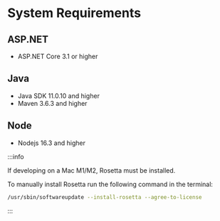 # System Requirements

## ASP.NET
- ASP.NET Core 3.1 or higher

## Java
- Java SDK 11.0.10 and higher
- Maven 3.6.3 and higher

## Node
- Nodejs 16.3 and higher

:::info

If developing on a Mac M1/M2, Rosetta must be installed.

To manually install Rosetta run the following command in the terminal:
```bash
/usr/sbin/softwareupdate --install-rosetta --agree-to-license
```

:::